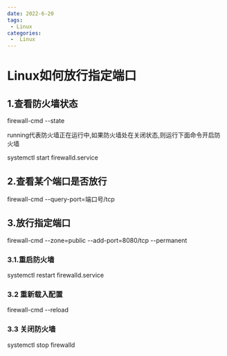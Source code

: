 ```yaml
---
date: 2022-6-20
tags:
 - Linux
categories:
 -  Linux
---
```




# Linux如何放行指定端口

## 1.查看防火墙状态

 

firewall-cmd --state

 

running代表防火墙正在运行中,如果防火墙处在关闭状态,则运行下面命令开启防火墙

 

systemctl start firewalld.service

 

## 2.查看某个端口是否放行

 

firewall-cmd --query-port=端口号/tcp

 

## 3.放行指定端口

 

firewall-cmd --zone=public --add-port=8080/tcp --permanent

 

### 3.1.重启防火墙

 

systemctl restart firewalld.service

 

### 3.2 重新载入配置

 

firewall-cmd --reload

 

### 3.3 关闭防火墙

 

systemctl stop firewalld
